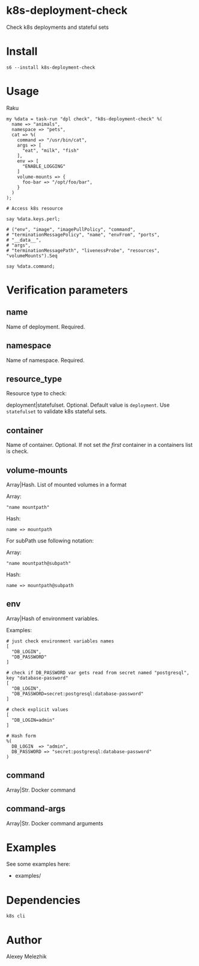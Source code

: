 # k8s-deployment-check

Check k8s deployments and stateful sets

# Install

    s6 --install k8s-deployment-check

# Usage

Raku

    my %data = task-run "dpl check", "k8s-deployment-check" %(
      name => "animals",
      namespace => "pets",
      cat => %(
        command => "/usr/bin/cat",
        args => [
          "eat", "milk", "fish" 
        ],
        env => [
          "ENABLE_LOGGING"
        ]
        volume-mounts => {
          foo-bar => "/opt/foo/bar",
        }
      )
    );

    # Access k8s resource

    say %data.keys.perl; 

    # ("env", "image", "imagePullPolicy", "command", 
    # "terminationMessagePolicy", "name", "envFrom", "ports", 
    # "__data__", 
    # "args", 
    # "terminationMessagePath", "livenessProbe", "resources", "volumeMounts").Seq

    say %data.command;

# Verification parameters

## name

Name of deployment. Required.

## namespace

Name of namespace. Required.

## resource_type

Resource type to check:

deployment|statefulset. Optional. Default value is `deployment`. Use `statefulset` to validate k8s stateful sets.

## container

Name of container. Optional. If not set _the first_ container in a containers list is check.

## volume-mounts

Array|Hash. List of mounted volumes in a format

Array:

    "name mountpath"

Hash:

    name => mountpath

For subPath use following notation:

Array:

    "name mountpath@subpath"

Hash:

    name => mountpath@subpath

## env

Array|Hash of environment variables.

Examples:

    # just check environment variables names
    [
      "DB_LOGIN",
      "DB_PASSWORD"
    ]

    # check if DB_PASSWORD var gets read from secret named "postgresql", key "database-password"
    [
      "DB_LOGIN",
      "DB_PASSWORD=secret:postgresql:database-password"
    ]

    # check explicit values
    [
      "DB_LOGIN=admin"
    ]

    # Hash form
    %(
      DB_LOGIN  => "admin",
      DB_PASSWORD => "secret:postgresql:database-password"
    )

## command

Array|Str. Docker command

## command-args

Array|Str. Docker command arguments

# Examples

See some examples here:

* examples/

# Dependencies

`k8s cli`

# Author

Alexey Melezhik
